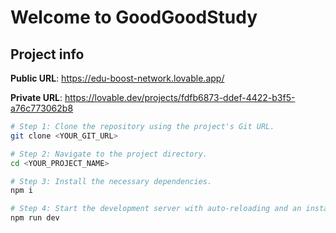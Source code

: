 # Welcome to GoodGoodStudy

## Project info

**Public URL**: https://edu-boost-network.lovable.app/

**Private URL**: https://lovable.dev/projects/fdfb6873-ddef-4422-b3f5-a76c773062b8

```sh
# Step 1: Clone the repository using the project's Git URL.
git clone <YOUR_GIT_URL>

# Step 2: Navigate to the project directory.
cd <YOUR_PROJECT_NAME>

# Step 3: Install the necessary dependencies.
npm i

# Step 4: Start the development server with auto-reloading and an instant preview.
npm run dev
```
